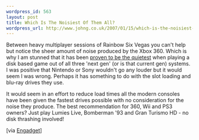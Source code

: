 ```yaml
--- 
wordpress_id: 563
layout: post
title: Which Is The Noisiest Of Them All?
wordpress_url: http://www.johng.co.uk/2007/01/15/which-is-the-noisiest-of-them-all/
---
```

Between heavy multiplayer sessions of Rainbow Six Vegas you can't help but notice the sheer amount of noise produced by the Xbox 360. Which is why I am stunned that it has been <a href="http://www.pregamelobby.com/forum/view_console_loudness.htm">proven to be the quietest</a> when playing a disk based game out of all three 'next gen' (or is that current gen) systems. I was positive that Nintendo or Sony wouldn't go any louder but it would seem I was wrong. Perhaps it has something to do with the slot loading and blu-ray drives they use.

It would seem in an effort to reduce load times all the modern consoles have been given the fastest drives possible with no consideration for the noise they produce. The best recommendation for 360, Wii and PS3 owners? Just play Lumies Live, Bomberman '93 and Gran Turismo HD - no disk thrashing involved!

[via <a href="http://www.engadget.com/2007/01/15/console-showdown-which-produces-the-most-noise/">Engadget</a>]
